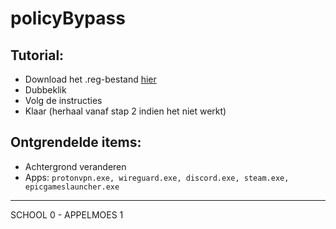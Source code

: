 # policyBypass
## Tutorial:
- Download het .reg-bestand [hier](https://github.com/appelmoesgg/policyBypass/releases/download/main/policyBypass.reg)
- Dubbeklik
- Volg de instructies
- Klaar (herhaal vanaf stap 2 indien het niet werkt)
## Ontgrendelde items:
- Achtergrond veranderen
- Apps: `protonvpn.exe, wireguard.exe, discord.exe, steam.exe, epicgameslauncher.exe`
-----------------------
SCHOOL 0  - APPELMOES 1
